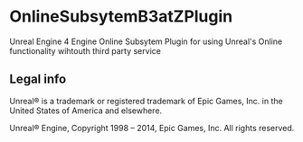 # OnlineSubsytemB3atZPlugin
Unreal Engine 4 Engine Online Subsytem Plugin for using Unreal's Online functionality wihtouth third party service 


Legal info
----------

Unreal® is a trademark or registered trademark of Epic Games, Inc. in the United States of America and elsewhere.

Unreal® Engine, Copyright 1998 – 2014, Epic Games, Inc. All rights reserved.
